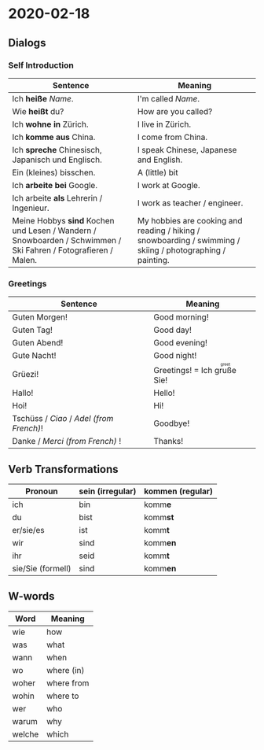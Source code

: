 # 2020-02-18

## Dialogs

### Self Introduction

| Sentence                                                     | Meaning                                                      |
| ------------------------------------------------------------ | ------------------------------------------------------------ |
| Ich **heiße** *Name*.                                        | I'm called *Name*.                                           |
| Wie **heißt** du?                                            | How are you called?                                          |
| Ich **wohne** **in** Zürich.                                 | I live in Zürich.                                            |
| Ich **komme** **aus** China.                                 | I come from China.                                           |
| Ich **spreche** Chinesisch, Japanisch und Englisch.          | I speak Chinese, Japanese and English.                       |
| Ein (kleines) bisschen.                                      | A (little) bit                                               |
| Ich **arbeite** **bei** Google.                              | I work at Google.                                            |
| Ich arbeite **als** Lehrerin / Ingenieur.                    | I work as teacher / engineer.                                |
| Meine Hobbys **sind** Kochen und Lesen / Wandern / Snowboarden / Schwimmen / Ski Fahren / Fotografieren / Malen. | My hobbies are cooking and reading / hiking / snowboarding / swimming / skiing / photographing / painting. |

### Greetings

| Sentence                                 | Meaning                                                |
| ---------------------------------------- | ------------------------------------------------------ |
| Guten Morgen!                            | Good morning!                                          |
| Guten Tag!                               | Good day!                                              |
| Guten Abend!                             | Good evening!                                          |
| Gute Nacht!                              | Good night!                                            |
| Grüezi!                                  | Greetings! = Ich <ruby>gruße<rt>greet</rt></ruby> Sie! |
| Hallo!                                   | Hello!                                                 |
| Hoi!                                     | Hi!                                                    |
| Tschüss / *Ciao* / *Adel (from French)*! | Goodbye!                                               |
| Danke / *Merci (from French)* !          | Thanks!                                                |

## Verb Transformations

| Pronoun           | sein (irregular) | komm**en** (regular) |
| ----------------- | ---------------- | -------------------- |
| ich               | bin              | komm**e**            |
| du                | bist             | komm**st**           |
| er/sie/es         | ist              | komm**t**            |
| wir               | sind             | komm**en**           |
| ihr               | seid             | komm**t**            |
| sie/Sie (formell) | sind             | komm**en**           |

## W-words

| Word   | Meaning    |
| ------ | ---------- |
| wie    | how        |
| was    | what       |
| wann   | when       |
| wo     | where (in) |
| woher  | where from |
| wohin  | where to   |
| wer    | who        |
| warum  | why        |
| welche | which      |
